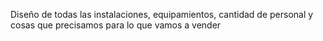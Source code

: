 Diseño de todas las instalaciones, equipamientos, cantidad de personal y cosas que precisamos para lo que vamos a vender
